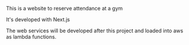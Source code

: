 This is a website to reserve attendance at a gym

It's developed with Next.js

The web services will be developed after this project and loaded into aws as lambda functions.